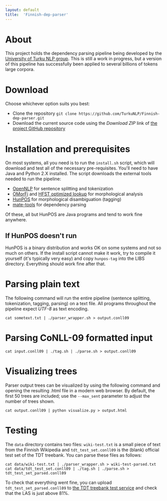 ```yaml
---
layout: default
title:  'Finnish-dep-parser'
---
```


# About

This project holds the dependency parsing pipeline being developed by the [University of Turku NLP group](http://bionlp.utu.fi). This is still a work in progress, but a version of this pipeline has successfully been applied to several billions of tokens large corpora.

# Download

Choose whichever option suits you best:

* Clone the repository `git clone https://github.com/TurkuNLP/Finnish-dep-parser.git` 
* Download the current source code using the *Download ZIP* link of [the project GitHub repository](https://github.com/TurkuNLP/Finnish-dep-parser)

# Installation and prerequisites

On most systems, all you need is to run the `install.sh` script, which will download and test all of the necessary pre-requisites. You'll need to have Java and Python 2.X installed. The script downloads the external tools needed to run the pipeline:

* [OpenNLP](http://opennlp.apache.org) for sentence splitting and tokenization
* [OMorFi](http://code.google.com/p/omorfi/) and [HFST optimized lookup](http://sourceforge.net/projects/hfst/files/optimized-lookup/) for morphological analysis
* [HunPOS](http://code.google.com/p/hunpos/) for morphological disambiguation (tagging)
* [mate-tools](https://code.google.com/p/mate-tools/) for dependency parsing

Of these, all but HunPOS are Java programs and tend to work fine anywhere. 

## If HunPOS doesn't run

HunPOS is a binary distribution and works OK on some systems and not so much on others. If the install script cannot make it work, try to compile it yourself (it's typically very easy) and copy `hunpos-tag` into the LIBS directory. Everything should work fine after that.

# Parsing plain text

The following command will run the entire pipeline (sentence splitting, tokenization, tagging, parsing) on a text file. All programs throughout the pipeline expect *UTF-8* as text encoding.

    cat sometext.txt | ./parser_wrapper.sh > output.conll09

# Parsing CoNLL-09 formatted input
    
    cat input.conll09 | ./tag.sh | ./parse.sh > output.conll09

# Visualizing trees

Parser output trees can be visualized by using the following command and opening the resulting .html file in a modern web browser. By default, the first 50 trees are included; use the `--max_sent` parameter to adjust the number of trees shown.

    cat output.conll09 | python visualize.py > output.html
    
# Testing

The `data` directory contains two files: `wiki-test.txt` is a small piece of text from the Finnish Wikipedia and `tdt_test_set.conll09` is the (blank) official test set of the TDT treebank. You can parse these files as follows:

    cat data/wiki-test.txt | ./parser_wrapper.sh > wiki-test-parsed.txt
    cat data/tdt_test_set.conll09 | ./tag.sh | ./parse.sh > tdt_test_set_parsed.conll09
    
To check that everything went fine, you can upload `tdt_test_set_parsed.conll09` to [the TDT treebank test service](http://bionlp-www.utu.fi/tdteval/) and check that the LAS is just above 81%.
